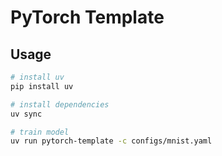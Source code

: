 # PyTorch Template

## Usage

```sh
# install uv
pip install uv

# install dependencies
uv sync

# train model
uv run pytorch-template -c configs/mnist.yaml
```
